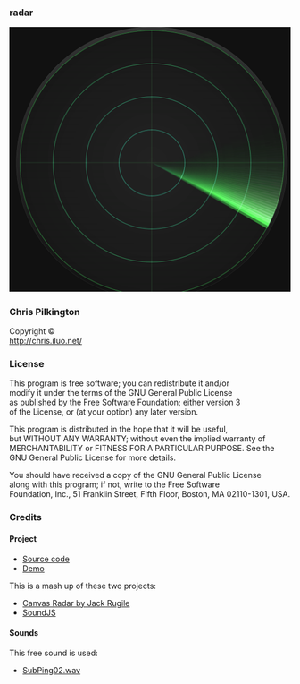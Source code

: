 ### radar

![Preview image](readme-image.gif)

### Chris Pilkington  
Copyright ©  
http://chris.iluo.net/ 

### License

This program is free software; you can redistribute it and/or  
modify it under the terms of the GNU General Public License  
as published by the Free Software Foundation; either version 3  
of the License, or (at your option) any later version. 

This program is distributed in the hope that it will be useful,  
but WITHOUT ANY WARRANTY; without even the implied warranty of  
MERCHANTABILITY or FITNESS FOR A PARTICULAR PURPOSE.  See the  
GNU General Public License for more details. 

You should have received a copy of the GNU General Public License  
along with this program; if not, write to the Free Software  
Foundation, Inc., 51 Franklin Street, Fifth Floor, Boston, MA  02110-1301, USA.  


### Credits

#### Project

*   [Source code](https://github.com/pilkch/radar)
*   [Demo](https://chris.iluo.net/projects/radar)

This is a mash up of these two projects:

*   [Canvas Radar by Jack Rugile](https://codepen.io/jackrugile/pen/wqLsn)
*   [SoundJS](https://github.com/CreateJS/SoundJS)

#### Sounds

This free sound is used:

*   [SubPing02.wav](https://freesound.org/people/LG/sounds/20223/)
